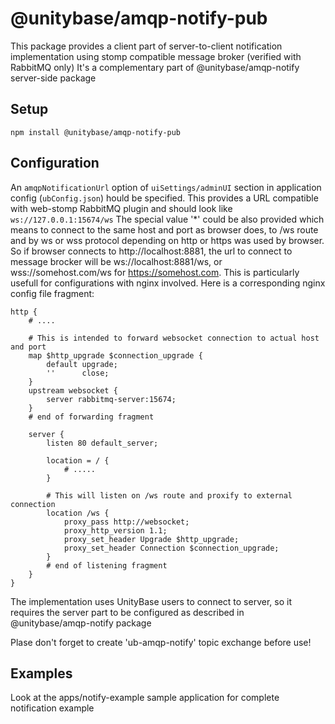 # @unitybase/amqp-notify-pub

This package provides a client part of server-to-client notification implementation using stomp compatible message broker (verified with RabbitMQ only)
It's a complementary part of @unitybase/amqp-notify server-side package

## Setup

```
npm install @unitybase/amqp-notify-pub
```

## Configuration

An `amqpNotificationUrl` option of `uiSettings/adminUI` section in application config (`ubConfig.json`) hould be specified.
This provides a URL compatible with web-stomp RabbitMQ plugin and should look like ```ws://127.0.0.1:15674/ws```
The special value '*' could be also provided which means to connect to the same host and port as browser does,
 to /ws route and by ws or wss protocol depending on http or https was used by browser. So if browser connects to http://localhost:8881,
 the url to connect to message brocker will be ws://localhost:8881/ws, or wss://somehost.com/ws for https://somehost.com.
 This is particularly usefull for configurations with nginx involved. Here is a corresponding nginx config file fragment:

``` config
http {
    # ....

    # This is intended to forward websocket connection to actual host and port
    map $http_upgrade $connection_upgrade {
        default upgrade;
        ''      close;
    }
    upstream websocket {
        server rabbitmq-server:15674;
    }
    # end of forwarding fragment

    server {
        listen 80 default_server;

        location = / {
            # .....
        }

        # This will listen on /ws route and proxify to external connection
        location /ws {
            proxy_pass http://websocket;
            proxy_http_version 1.1;
            proxy_set_header Upgrade $http_upgrade;
            proxy_set_header Connection $connection_upgrade;
        }
        # end of listening fragment
    }
}
```

The implementation uses UnityBase users to connect to server, so it requires the server part to be configured as described in @unitybase/amqp-notify package

Plase don't forget to create 'ub-amqp-notify' topic exchange before use!

## Examples

Look at the apps/notify-example sample application for complete notification example
